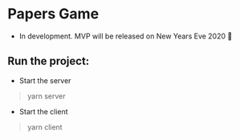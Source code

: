 # Papers Game

- In development. MVP will be released on New Years Eve 2020 🎉


## Run the project:
- Start the server
> yarn server

- Start the client
> yarn client


